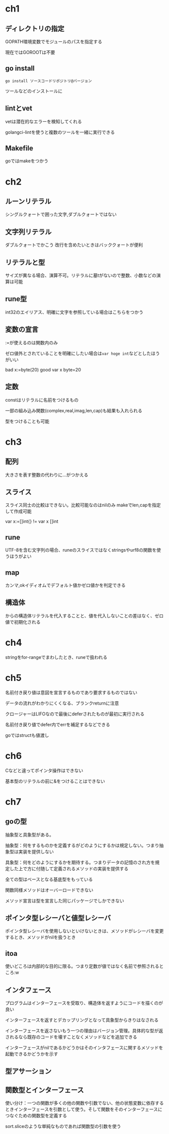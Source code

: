# ch1

## ディレクトリの指定

GOPATH環境変数でモジュールのパスを指定する

現在ではGOROOTは不要

## go install

`go install ソースコードリポジトリ@バージョン`

ツールなどのインストールに

## lintとvet

vetは潜在的なエラーを検知してくれる

golangci-lintを使うと複数のツールを一緒に実行できる

## Makefile

goではmakeをつかう

# ch2

## ルーンリテラル

シングルクォートで囲った文字,ダブルクォートではない

## 文字列リテラル

ダブルクォートでかこう
改行を含めたいときはバッククォートが便利

## リテラルと型

サイズが異なる場合、演算不可。リテラルに墓tがないので整数、小数などの演算は可能

## rune型

int32のエイリアス、明確に文字を参照している場合はこちらをつかう


## 変数の宣言

:=が使えるのは関数内のみ

ゼロ値外とされていることを明確にしたい場合は`var hoge int`などとしたほうがいい

bad x:=byte(20)
good var x byte=20

## 定数

constはリテラルに名前をつけるもの

一部の組み込み関数(complex,real,imag,len,cap)も結果も入れられる

型をつけることも可能

# ch3

## 配列

大きさを表す整数の代わりに...がつかえる

## スライス

スライス同士の比較はできない。比較可能なのはnilのみ
makeでlen,capを指定して作成可能

var x:=[]int{} != var x []int

## rune

UTF-8を含む文字列の場合、runeのスライスではなくstringsやurf8の関数を使うほうがよい

## map

カンマ,okイディオムでデフォルト値かゼロ値かを判定できる

## 構造体

からの構造体リテラルを代入することと、値を代入しないことの差はなく、ゼロ値で初期化される

# ch4

stringをfor-rangeでまわしたとき、runeで扱われる

# ch5

名前付き戻り値は意図を宣言するものであり要求するものではない

データの流れがわかりにくくなる、ブランクreturnに注意

クロージャーはLIFOなので最後にdeferされたものが最初に実行される

名前付き戻り値でdefer内でerrを補足するなどできる

goではstructも値渡し

# ch6

Cなどと違ってポインタ操作はできない

基本型のリテラルの前に&をつけることはできない

# ch7

## goの型

抽象型と具象型がある。

抽象型：何をするものかを定義するがどのようにするかは規定しない。つまり抽象型は実装を提供しない

具象型：何をどのようにするかを期待する。つまりデータの記憶のされ方を規定した上で方に付随して定義されるメソッドの実装を提供する

全ての型はベースとなる基底型をもっている

関数同様メソッドはオーバーロードできない

メソッド宣言は型を宣言した同じパッケージでしかできない

## ポインタ型レシーバと値型レシーバ

ポインタ型レシーバを使用しないといけないときは、メソッドがレシーバを変更するとき、メソッドがnilを扱うとき

## itoa

使いどころは内部的な目的に限る。つまり定数が値ではなく名前で参照されるところ:w

## インタフェース

プログラムはインターフェースを受取り、構造体を返すようにコードを描くのが良い

インターフェースを返すとデカップリングとなって具象型からきりはなされる

インターフェースを返さないもう一つの理由はバージョン管理。具体的な型が返されるなら既存のコードを壊すことなくメソッドなどを追加できる

インターフェースがnilであるかどうかはそのインタフェースに関するメソッドを起動できるかどうかを示す

## 型アサーション

## 関数型とインターフェース

使い分け：一つの関数が多くの他の関数や引数でない、他の状態変数に依存するときインターフェースを引数として使う。そして関数をそのインターフェースにつなぐための関数型を定義する

sort.sliceのような単純なものであれば関数型の引数を使う